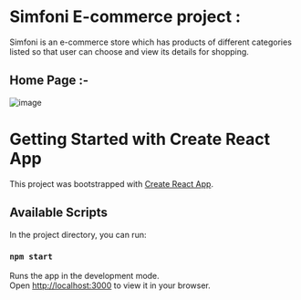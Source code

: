 # Simfoni E-commerce project :
Simfoni is an e-commerce store which has products of different categories listed so that user can choose and view its details for shopping.


## Home Page :-
![image](https://github.com/VishalBhuse/simfoni/assets/101569259/2fdda0fc-2df9-4729-89eb-096c1e245dc8)


# Getting Started with Create React App

This project was bootstrapped with [Create React App](https://github.com/facebook/create-react-app).

## Available Scripts

In the project directory, you can run:

### `npm start`

Runs the app in the development mode.\
Open [http://localhost:3000](http://localhost:3000) to view it in your browser.
